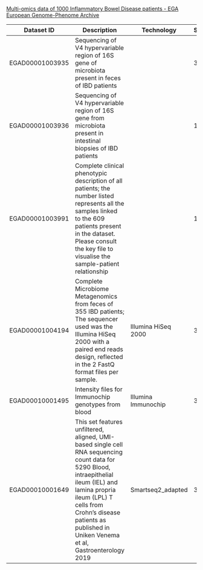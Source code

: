 [Multi-omics data of 1000 Inflammatory Bowel Disease patients - EGA European Genome-Phenome Archive](https://ega-archive.org/studies/EGAS00001002702)

| Dataset ID      | Description                                                                                                                                                                                                                                                        | Technology          | Samples |
|-----------------|--------------------------------------------------------------------------------------------------------------------------------------------------------------------------------------------------------------------------------------------------------------------|---------------------|---------|
| EGAD00001003935 | Sequencing of V4 hypervariable region of 16S gene of microbiota present in feces of IBD patients                                                                                                                                                                   |                     | 315     |
| EGAD00001003936 | Sequencing of V4 hypervariable region of 16S gene from microbiota present in intestinal biopsies of IBD patients                                                                                                                                                   |                     | 107     |
| EGAD00001003991 | Complete clinical phenotypic description of all patients; the number listed represents all the samples linked to the 609 patients present in the dataset. Please consult the key file to visualise the sample-patient relationship                                 |                     | 1091    |
| EGAD00001004194 | Complete Microbiome Metagenomics from feces of 355 IBD patients; The sequencer used was the Illumina HiSeq 2000 with a paired end reads design, reflected in the 2 FastQ format files per sample.                                                                  | Illumina HiSeq 2000 | 355     |
| EGAD00010001495 | Intensity files for Immunochip genotypes from blood                                                                                                                                                                                                                | Illumina Immunochip | 314     |
| EGAD00010001649 | This set features unfiltered, aligned, UMI-based single cell RNA sequencing count data for 5290 Blood, intraepithelial ileum (IEL) and lamina propria ileum (LPL) T cells from Crohn’s disease patients as published in Uniken Venema et al, Gastroenterology 2019 | Smartseq2_adapted   | 3       |
